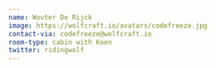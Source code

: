 ```yaml
---
name: Wouter De Rijck
image: https://wolfcraft.io/avatars/codefreeze.jpg
contact-via: codefreeze@wolfcraft.io
room-type: cabin with Koen
twitter: ridingwolf
---
```

